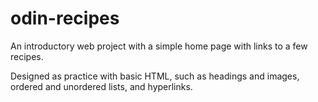 # odin-recipes

An introductory web project with a simple home page with links to a few recipes.

Designed as practice with basic HTML, such as headings and images, ordered and unordered lists, and hyperlinks.
